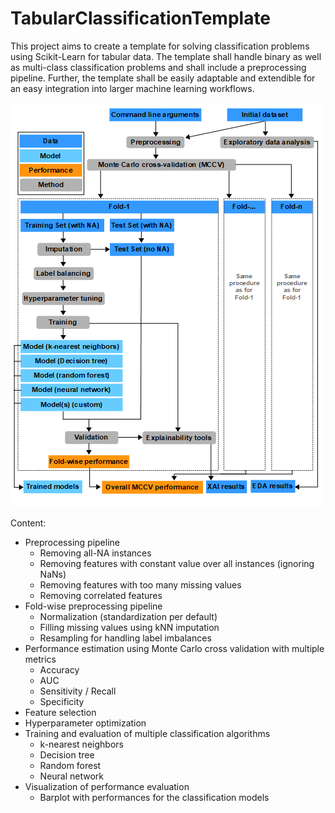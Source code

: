 # TabularClassificationTemplate

This project aims to create a template for solving classification problems using Scikit-Learn for
tabular data.
The template shall handle binary as well as multi-class classification problems and shall include
a preprocessing pipeline. Further, the template shall be easily adaptable and extendible for an
easy integration into larger machine learning workflows.

<img src="Assets/tct_workflow_details.png" alt="Workflow diagram" width="500"/>

Content:

- Preprocessing pipeline
    - Removing all-NA instances
    - Removing features with constant value over all instances (ignoring NaNs)
    - Removing features with too many missing values
    - Removing correlated features
- Fold-wise preprocessing pipeline
    - Normalization (standardization per default)
    - Filling missing values using kNN imputation
    - Resampling for handling label imbalances
- Performance estimation using Monte Carlo cross validation with multiple metrics
    - Accuracy
    - AUC
    - Sensitivity / Recall
    - Specificity
- Feature selection
- Hyperparameter optimization
- Training and evaluation of multiple classification algorithms
    - k-nearest neighbors
    - Decision tree
    - Random forest
    - Neural network
- Visualization of performance evaluation
    - Barplot with performances for the classification models

